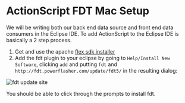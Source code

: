 ActionScript FDT Mac Setup
==========================

We will be writing both our back end data source and front end data consumers in the Eclipse IDE. To add ActionScript to the Eclipse IDE is basically a 2 step process.

1. Get and use the apache [flex sdk installer](http://flex.apache.org/installer.html)
1. Add the fdt plugin to your eclipse by going to `Help/Install New Software`, clicking `add` and putting  `fdt`  and `http://fdt.powerflasher.com/update/fdt5/` in the resulting dialog:

![fdt update site](images/PROG1750FDTUpdateRepository.png "fdt update site")

You should be able to click through the prompts to install fdt.